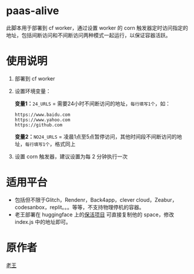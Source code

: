 # paas-alive

此脚本用于部署到 cf worker，通过设置 worker 的 corn 触发器定时访问指定的地址，包括间断访问和不间断访问两种模式一起运行，以保证容器活跃。

# 使用说明 

1. 部署到 cf worker 

2. 设置环境变量： 

   **变量1：**`24_URLS` = 需要24小时不间断访问的地址，`每行填写1个`，如：
   ```
   https://www.baidu.com
   https://www.yahoo.com
   https://github.com
   ```
   **变量2：**`NO24_URLS` = 凌晨1点至5点暂停访问，其他时间段不间断访问的地址，`每行填写1个`，格式同上

4. 设置 corn 触发器，建议设置为每 2 分钟执行一次

# 适用平台
* 包括但不限于Glitch，Rendenr，Back4app，clever cloud，Zeabur，codesanbox，replit。。。等等，不支持物理停机的容器。
* 老王部署在 huggingface 上的[保活项目](https://huggingface.co/spaces/rides/keep-alive)  可直接复制他的 space，修改 index.js 中的地址即可。

# 原作者
[老王](https://github.com/eooce/Auto-keep-online/tree/main)
